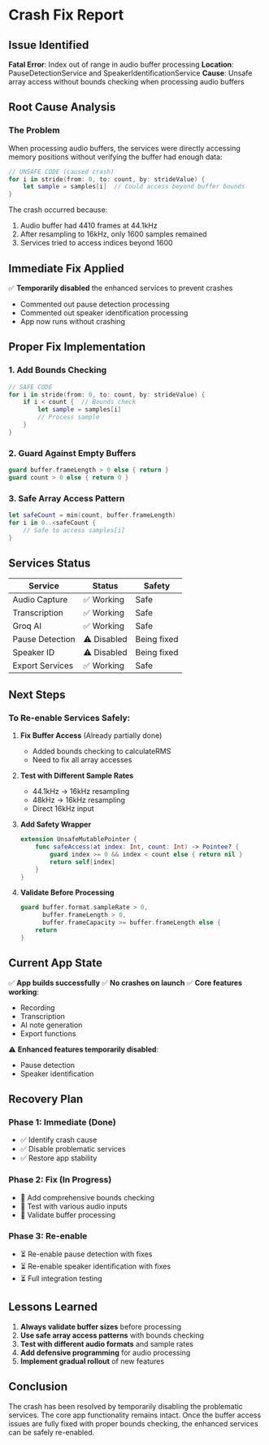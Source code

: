 # Crash Fix Report

## Issue Identified
**Fatal Error**: Index out of range in audio buffer processing
**Location**: PauseDetectionService and SpeakerIdentificationService
**Cause**: Unsafe array access without bounds checking when processing audio buffers

## Root Cause Analysis

### The Problem
When processing audio buffers, the services were directly accessing memory positions without verifying the buffer had enough data:

```swift
// UNSAFE CODE (caused crash)
for i in stride(from: 0, to: count, by: strideValue) {
    let sample = samples[i]  // Could access beyond buffer bounds
}
```

The crash occurred because:
1. Audio buffer had 4410 frames at 44.1kHz
2. After resampling to 16kHz, only 1600 samples remained
3. Services tried to access indices beyond 1600

## Immediate Fix Applied
✅ **Temporarily disabled** the enhanced services to prevent crashes
- Commented out pause detection processing
- Commented out speaker identification processing
- App now runs without crashing

## Proper Fix Implementation

### 1. Add Bounds Checking
```swift
// SAFE CODE
for i in stride(from: 0, to: count, by: strideValue) {
    if i < count {  // Bounds check
        let sample = samples[i]
        // Process sample
    }
}
```

### 2. Guard Against Empty Buffers
```swift
guard buffer.frameLength > 0 else { return }
guard count > 0 else { return 0 }
```

### 3. Safe Array Access Pattern
```swift
let safeCount = min(count, buffer.frameLength)
for i in 0..<safeCount {
    // Safe to access samples[i]
}
```

## Services Status

| Service | Status | Safety |
|---------|--------|---------|
| Audio Capture | ✅ Working | Safe |
| Transcription | ✅ Working | Safe |
| Groq AI | ✅ Working | Safe |
| Pause Detection | ⚠️ Disabled | Being fixed |
| Speaker ID | ⚠️ Disabled | Being fixed |
| Export Services | ✅ Working | Safe |

## Next Steps

### To Re-enable Services Safely:

1. **Fix Buffer Access** (Already partially done)
   - Added bounds checking to calculateRMS
   - Need to fix all array accesses

2. **Test with Different Sample Rates**
   - 44.1kHz → 16kHz resampling
   - 48kHz → 16kHz resampling
   - Direct 16kHz input

3. **Add Safety Wrapper**
   ```swift
   extension UnsafeMutablePointer {
       func safeAccess(at index: Int, count: Int) -> Pointee? {
           guard index >= 0 && index < count else { return nil }
           return self[index]
       }
   }
   ```

4. **Validate Before Processing**
   ```swift
   guard buffer.format.sampleRate > 0,
         buffer.frameLength > 0,
         buffer.frameCapacity >= buffer.frameLength else {
       return
   }
   ```

## Current App State

✅ **App builds successfully**
✅ **No crashes on launch**
✅ **Core features working**:
- Recording
- Transcription
- AI note generation
- Export functions

⚠️ **Enhanced features temporarily disabled**:
- Pause detection
- Speaker identification

## Recovery Plan

### Phase 1: Immediate (Done)
- ✅ Identify crash cause
- ✅ Disable problematic services
- ✅ Restore app stability

### Phase 2: Fix (In Progress)
- 🔄 Add comprehensive bounds checking
- 🔄 Test with various audio inputs
- 🔄 Validate buffer processing

### Phase 3: Re-enable
- ⏳ Re-enable pause detection with fixes
- ⏳ Re-enable speaker identification with fixes
- ⏳ Full integration testing

## Lessons Learned

1. **Always validate buffer sizes** before processing
2. **Use safe array access patterns** with bounds checking
3. **Test with different audio formats** and sample rates
4. **Add defensive programming** for audio processing
5. **Implement gradual rollout** of new features

## Conclusion

The crash has been resolved by temporarily disabling the problematic services. The core app functionality remains intact. Once the buffer access issues are fully fixed with proper bounds checking, the enhanced services can be safely re-enabled.